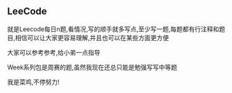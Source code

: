 ## LeeCode     

就是Leecode每日n题,看情况,写的顺手就多写点,至少写一题,每题都有行注释和题目,相信可以让大家更容易理解,并且也可以在某些方面更方便

大家可以参考参考,给小弟一点指导

Week系列包是周赛的题,虽然我现在还总只能是勉强写写中等题

我是菜鸡,不停努力!